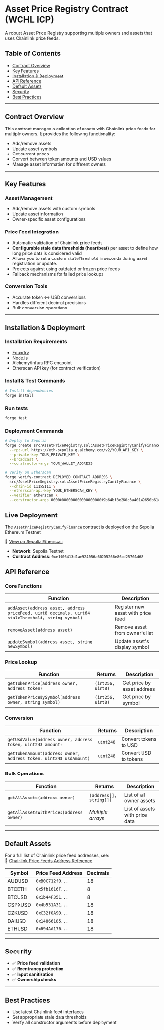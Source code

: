 # Asset Price Registry Contract (WCHL ICP)

A robust Asset Price Registry supporting multiple owners and assets that uses Chainlink price feeds.

## Table of Contents

- [Contract Overview](#contract-overview)
- [Key Features](#key-features)
- [Installation & Deployment](#installation--deployment)
- [API Reference](#api-reference)
- [Default Assets](#default-assets)
- [Security](#security)
- [Best Practices](#best-practices)

---

## Contract Overview

This contract manages a collection of assets with Chainlink price feeds for multiple owners. It provides the following functionality:

- Add/remove assets
- Update asset symbols
- Get current prices
- Convert between token amounts and USD values
- Manage asset information for different owners

---

## Key Features

### Asset Management

- Add/remove assets with custom symbols  
- Update asset information  
- Owner-specific asset configurations  

### Price Feed Integration

- Automatic validation of Chainlink price feeds  
- **Configurable stale data thresholds (heartbeat)** per asset to define how long price data is considered valid  
- Allows you to set a custom `staleThreshold` in seconds during asset registration or update.
- Protects against using outdated or frozen price feeds  
- Fallback mechanisms for failed price lookups   

### Conversion Tools

- Accurate token ↔ USD conversions  
- Handles different decimal precisions  
- Bulk conversion operations  

---

## Installation & Deployment

### Installation Requirements

- [Foundry](https://book.getfoundry.sh/)
- Node.js
- Alchemy/Infura RPC endpoint
- Etherscan API key (for contract verification)

### Install & Test Commands

```bash
# Install dependencies
forge install
```

### Run tests

```bash
forge test
```

### Deployment Commands

```bash
# Deploy to Sepolia
forge create src/AssetPriceRegistry.sol:AssetPriceRegistryCanifyFinance\
  --rpc-url https://eth-sepolia.g.alchemy.com/v2/YOUR_API_KEY \
  --private-key YOUR_PRIVATE_KEY \
  --broadcast \
  --constructor-args YOUR_WALLET_ADDRESS

# Verify on Etherscan
forge verify-contract DEPLOYED_CONTRACT_ADDRESS \
  src/AssetPriceRegistry.sol:AssetPriceRegistryCanifyFinance \
  --chain-id 11155111 \
  --etherscan-api-key YOUR_ETHERSCAN_KEY \
  --verifier etherscan \
  --constructor-args 0000000000000000000000009b64bf8e260c3a40149650b61c3d02cab6d2a643
```

## Live Deployment

The `AssetPriceRegistryCanifyFinance` contract is deployed on the Sepolia Ethereum Testnet:

🔗 [View on Sepolia Etherscan](https://sepolia.etherscan.io/address/0xe1006413d1ae924056a602D5266e86dd2570Ad68)

- **Network**: Sepolia Testnet  
- **Contract Address**: `0xe1006413d1ae924056a602D5266e86dd2570Ad68`  


## API Reference

### Core Functions

| Function | Description |
|---------|-------------|
| `addAsset(address asset, address priceFeed, uint8 decimals, uint64 staleThreshold, string symbol)` | Register new asset with price feed |
| `removeAsset(address asset)` | Remove asset from owner's list |
| `updateSymbol(address asset, string newSymbol)` | Update asset's display symbol |

### Price Lookup

| Function | Returns | Description |
|----------|---------|-------------|
| `getTokenPrice(address owner, address token)` | `(int256, uint8)` | Get price by asset address |
| `getTokenPriceBySymbol(address owner, string symbol)` | `(int256, uint8)` | Get price by symbol |

### Conversion

| Function | Returns | Description |
|----------|---------|-------------|
| `getUsdValue(address owner, address token, uint248 amount)` | `uint248` | Convert tokens to USD |
| `getTokenAmount(address owner, address token, uint248 usdAmount)` | `uint248` | Convert USD to tokens |

### Bulk Operations

| Function | Returns | Description |
|----------|---------|-------------|
| `getAllAssets(address owner)` | `(address[], string[])` | List of all owner assets |
| `getAllAssetsWithPrices(address owner)` | *Multiple arrays* | List of assets with price data |

---

## Default Assets

For a full list of Chainlink price feed addresses, see:  
🔗 [Chainlink Price Feeds Address Reference](https://docs.chain.link/data-feeds/price-feeds/addresses?page=1&testnetPage=1)

| Symbol   | Price Feed Address   | Decimals |
|----------|----------------------|----------|
| AUDUSD   | `0xB0C712f9...`       | 18       |
| BTCETH   | `0x5fb1616F...`       | 8        |
| BTCUSD   | `0x1b44F351...`       | 8        |
| CSPXUSD  | `0x4b531A31...`       | 18       |
| CZKUSD   | `0xC32f0A9D...`       | 18       |
| DAIUSD   | `0x14866185...`       | 18       |
| ETHUSD   | `0x694AA176...`       | 18       |

---

## Security

- ✅ **Price feed validation**
- ✅ **Reentrancy protection**
- ✅ **Input sanitization**
- ✅ **Ownership checks**

---

## Best Practices

- Use latest Chainlink feed interfaces  
- Set appropriate stale data thresholds  
- Verify all constructor arguments before deployment  

